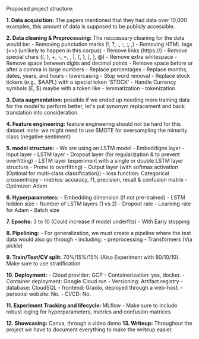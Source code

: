 Proposed project structure:

**1. Data acquisition:** The papers mentioned that they had data over 10,000 examples, this amount of data is supposed to be publicly accessible.

**2. Data cleaning & Preprocessing:** The neccessary cleaning for the data would be:
    - Removing punctution marks (!, ?, ., :, ;, ,)
    - Removing HTML tags (<>) (unlikely to happen in this corpus)
    - Remove links (https://)
    - Remove special chars ((, ), +, -, =, \, |, {, }, [, ], @)
    - Remove extra whitespace
    - Remove space between digits and decimal points
    - Remove space before or after a comma in large numbers
    - Replace percentages
    - Replace months, dates, years, and hours
    - lowercasing
    - Stop word removal
    - Replace stock tickers (e.g., $AAPL) with a special token 'STOCK'
    - Handle Currency symbols (£, $) maybe with a token like <CUR>
    - lemmatization
    - tokenization

**3. Data augmentation:** possible if we ended up needing more training data for the model to perform better, let's put synonym replacement and back translation into consideration.

**4. Feature engineering:** feature engineering should not be hard for this dataset. note: we might need to use SMOTE for oversampling the minority class (negative sentiment)

**5. model structure:**
    - We are using an LSTM model
    - Embeddigns layer
    - Input layer
    - LSTM layer
    - Dropout layer (for regularization & to prevent overfitting)
    - LSTM layer (experiment with a single or double LSTM layer structure - Prone to overfitting)
    - Output layer (with softmax activation (Optimal for multi-class classification))
    - loss function: Categorical crossentropy
    - metrics: accuracy, f1, precision, recall & confusion matrix
    - Optimizer: Adam

**6. Hyperparameters:**
    - Embedding dimension (if not pre-trained)
    - LSTM hidden size
    - Number of LSTM layers (1 vs 2) 
    - Dropout rate
    - Learning rate for Adam
    - Batch size

**7. Epochs:** 3 to 10 (Could increase if model underfits)
    - With Early stopping

**8. Pipelining:**
    - For generalization, we must create a pipeline where the test data would also go through
    - including:
        - preprocessing
        - Transformers (Via pickle)

**9. Train/Test/CV split:** 70%/15%/15% (Also Experiment with 80/10/10). Make sure to use stratification.

**10. Deployment:**
    - Cloud provider: GCP
    - Containerization: yes, docker.
    - Container deployment: Google Cloud run
    - Versioning: Artifact registry
    - database: CloudSQL
    - frontend: Gradio, deployed through a web-host.
    - personal website: No.
    - CI/CD: No.

**11. Experiment Tracking and lifecycle:** MLflow
    - Make sure to include robust loging for hyperparameters, metrics and confusion matrices

**12. Showcasing:** Canva, through a video demo
**13. Writeup:** Throughout the project we have to document everything to make the writeup easier.

